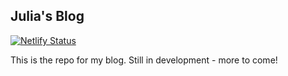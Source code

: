 ## Julia's Blog

[![Netlify Status](https://api.netlify.com/api/v1/badges/e4fbad5e-b351-46c7-9321-fbb7e7ca5df5/deploy-status)](https://app.netlify.com/sites/juliariec/deploys)

This is the repo for my blog. Still in development - more to come!
